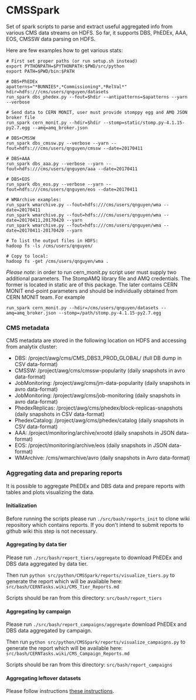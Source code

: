 # CMSSpark

Set of spark scripts to parse and extract useful aggregated info from various
CMS data streams on HDFS. So far, it supports DBS, PhEDEx, AAA, EOS, CMSSW
data parsing on HDFS.

Here are few examples how to get various stats:

```
# First set proper paths (or run setup.sh instead) 
export PYTHONPATH=$PYTHONPATH:$PWD/src/python
export PATH=$PWD/bin:$PATH

# DBS+PhEDEx
apatterns="*BUNNIES*,*Commissioning*,*RelVal*"
hdir=hdfs:///cms/users/qnguyen/datasets
run_spark dbs_phedex.py --fout=$hdir --antipatterns=$apatterns --yarn --verbose

# Send data to CERN MONIT, user must provide stomppy egg and AMQ JSON broker file
run_spark cern_monit.py --hdir=$hdir --stomp=static/stomp.py-4.1.15-py2.7.egg --amq=amq_broker.json

# DBS+CMSSW
run_spark dbs_cmssw.py --verbose --yarn --fout=hdfs:///cms/users/qnguyen/cmssw --date=20170411

# DBS+AAA
run_spark dbs_aaa.py --verbose --yarn --fout=hdfs:///cms/users/qnguyen/aaa --date=20170411

# DBS+EOS
run_spark dbs_eos.py --verbose --yarn --fout=hdfs:///cms/users/qnguyen/eos --date=20170411

# WMArchive examples:
run_spark wmarchive.py --fout=hdfs:///cms/users/qnguyen/wma --date=20170411
run_spark wmarchive.py --fout=hdfs:///cms/users/qnguyen/wma --date=20170411,20170420 --yarn
run_spark wmarchive.py --fout=hdfs:///cms/users/qnguyen/wma --date=20170411-20170420 --yarn

# To list the output files in HDFS:
hadoop fs -ls /cms/users/qnguyen/

# Copy to local:
hadoop fs -get /cms/users/qnguyen/wma .

```

*Please note*: in order to run cern_monit.py script user must supply two
additional parameters. The StompAMQ library file and AMQ credentials.
The former is located in static are of this package. The later contains
CERN MONIT end-point parameters and should be individually obtained from CERN
MONIT team. For example

```
run_spark cern_monit.py --hdir=/cms/users/qnguyen/datasets --amq=amq_broker.json --stomp=/path/stomp.py-4.1.15-py2.7.egg
```

### CMS metadata
CMS metadata are stored in the following location on HDFS and accessing from
analytix cluster:

- DBS: /project/awg/cms/CMS_DBS3_PROD_GLOBAL/ (full DB dump in CSV data-format)
- CMSSW: /project/awg/cms/cmssw-popularity (daily snapshots in avro data-format)
- JobMonitoring: /project/awg/cms/jm-data-popularity (daily snapshots in avro data-format)
- JobMonitoring: /project/awg/cms/job-monitoring (daily snapshots in avro data-format)
- PhedexReplicas: /project/awg/cms/phedex/block-replicas-snapshots (daily snapshots in CSV data-format)
- PhedexCatalog: /project/awg/cms/phedex/catalog (daily snapshots in CSV data-format)
- AAA: /project/monitoring/archive/xrootd (daily snapshots in JSON data-format)
- EOS: /project/monitoring/archive/eos (daily snapshots in JSON data-format)
- WMArchive: /cms/wmarchive/avro (daily snapshots in Avro data-format)

### Aggregating data and preparing reports
It is possible to aggregate PhEDEx and DBS data and prepare reports with tables and plots visualizing the data.

#### Initialization
Before running the scripts please run `./src/bash/reports_init` to clone wiki repository which contains reports. If you don't intend to submit reports to github wiki this step is not necessary.

#### Aggregating by data tier
Please run `./src/bash/report_tiers/aggregate` to download PhEDEx and DBS data aggregated by data tier.

Then run `python src/python/CMSSpark/reports/visualize_tiers.py` to generate the report which will be available here: `src/bash/CERNTasks.wiki/CMS_Tier_Reports.md`

Scripts should be ran from this directory: `src/bash/report_tiers`

#### Aggregating by campaign
Please run `./src/bash/report_campaigns/aggregate` download PhEDEx and DBS data aggregated by campaign.

Then run `python src/python/CMSSpark/reports/visualize_campaigns.py` to generate the report which will be available here: `src/bash/CERNTasks.wiki/CMS_Campaign_Reports.md`

Scripts should be ran from this directory: `src/bash/report_campaigns`

#### Aggregating leftover datasets
Please follow instructions [these instructions](README_Leftovers.md).
